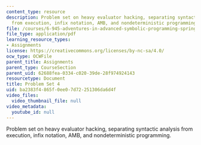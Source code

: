 ```yaml
---
content_type: resource
description: Problem set on heavy evaluator hacking, separating syntactic analysis
  from execution, infix notation, AMB, and nondeterministic programming.
file: /courses/6-945-adventures-in-advanced-symbolic-programming-spring-2009/ba2383f4865f0ee07d72251306da6d4f_MIT6_945s09_assn04.pdf
file_type: application/pdf
learning_resource_types:
- Assignments
license: https://creativecommons.org/licenses/by-nc-sa/4.0/
ocw_type: OCWFile
parent_title: Assignments
parent_type: CourseSection
parent_uid: 62688fea-0334-c020-39de-28f974924143
resourcetype: Document
title: Problem Set 4
uid: ba2383f4-865f-0ee0-7d72-251306da6d4f
video_files:
  video_thumbnail_file: null
video_metadata:
  youtube_id: null
---
```

Problem set on heavy evaluator hacking, separating syntactic analysis from execution, infix notation, AMB, and nondeterministic programming.